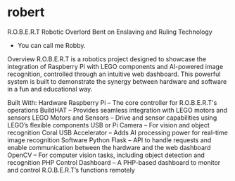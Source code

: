 # robert
R.O.B.E.R.T
Robotic Overlord Bent on Enslaving and Ruling Technology
- You can call me Robby.

Overview
R.O.B.E.R.T is a robotics project designed to showcase the integration of Raspberry Pi with LEGO components and AI-powered image recognition, controlled through an intuitive web dashboard. This powerful system is built to demonstrate the synergy between hardware and software in a fun and educational way.

Built With:
Hardware
Raspberry Pi – The core controller for R.O.B.E.R.T's operations
BuildHAT – Provides seamless integration with LEGO motors and sensors
LEGO Motors and Sensors – Drive and sensor capabilities using LEGO’s flexible components
USB or Pi Camera – For vision and object recognition
Coral USB Accelerator – Adds AI processing power for real-time image recognition
Software
Python
Flask – API to handle requests and enable communication between the hardware and the web dashboard
OpenCV – For computer vision tasks, including object detection and recognition
PHP
Control Dashboard – A PHP-based dashboard to monitor and control R.O.B.E.R.T’s functions remotely
